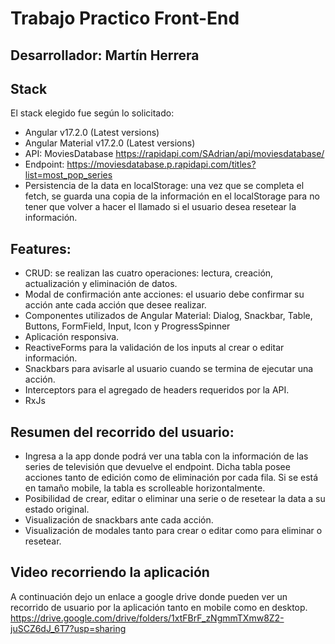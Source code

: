 # Trabajo Practico Front-End

## Desarrollador: Martín Herrera

## Stack

El stack elegido fue según lo solicitado:

- Angular v17.2.0 (Latest versions)
- Angular Material v17.2.0 (Latest versions)
- API: MoviesDatabase https://rapidapi.com/SAdrian/api/moviesdatabase/
- Endpoint: https://moviesdatabase.p.rapidapi.com/titles?list=most_pop_series
- Persistencia de la data en localStorage: una vez que se completa el fetch, se guarda una copia de la información en el localStorage para no tener que volver a hacer el llamado si el usuario desea resetear la información.

## Features:

- CRUD: se realizan las cuatro operaciones: lectura, creación, actualización y eliminación de datos.
- Modal de confirmación ante acciones: el usuario debe confirmar su acción ante cada acción que desee realizar.
- Componentes utilizados de Angular Material: Dialog, Snackbar, Table, Buttons, FormField, Input, Icon y ProgressSpinner
- Aplicación responsiva.
- ReactiveForms para la validación de los inputs al crear o editar información.
- Snackbars para avisarle al usuario cuando se termina de ejecutar una acción.
- Interceptors para el agregado de headers requeridos por la API.
- RxJs

## Resumen del recorrido del usuario:

- Ingresa a la app donde podrá ver una tabla con la información de las series de televisión que devuelve el endpoint. Dicha tabla posee acciones tanto de edición como de eliminación por cada fila. Si se está en tamaño mobile, la tabla es scrolleable horizontalmente.
- Posibilidad de crear, editar o eliminar una serie o de resetear la data a su estado original.
- Visualización de snackbars ante cada acción.
- Visualización de modales tanto para crear o editar como para eliminar o resetear.

## Video recorriendo la aplicación

A continuación dejo un enlace a google drive donde pueden ver un recorrido de usuario por la aplicación tanto en mobile como en desktop.
https://drive.google.com/drive/folders/1xtFBrF_zNgmmTXmw8Z2-juSCZ6dJ_6T7?usp=sharing
